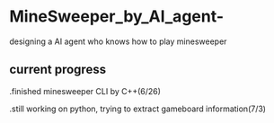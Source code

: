 # MineSweeper_by_AI_agent-
designing a AI agent who knows how to play minesweeper

current progress
-
.finished minesweeper CLI by C++(6/26)

.still working on python, trying to extract gameboard information(7/3)
